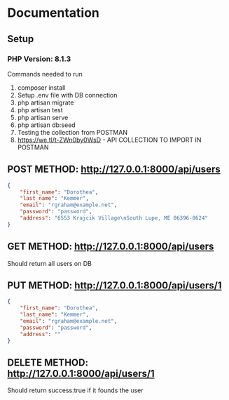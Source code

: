 # Documentation

## Setup 

### PHP Version: 8.1.3

Commands needed to run
1. composer install
2. Setup .env file with DB connection
3. php artisan migrate
4. php artisan test
5. php artisan serve
6. php artisan db:seed
7. Testing the collection from POSTMAN
8. https://we.tl/t-ZWn0by0WsD - API COLLECTION TO IMPORT IN POSTMAN


## POST METHOD: http://127.0.0.1:8000/api/users

```json
{
    "first_name": "Dorothea",
    "last_name": "Kemmer",
    "email": "rgraham@example.net",
    "password": "password",
    "address": "6553 Krajcik Village\nSouth Lupe, ME 06396-8624"
}
```

## GET METHOD: http://127.0.0.1:8000/api/users

Should return all users on DB  

## PUT METHOD: http://127.0.0.1:8000/api/users/1

```json
{
    "first_name": "Dorothea",
    "last_name": "Kemmer",
    "email": "rgraham@example.net",
    "password": "password",
    "address": ""
}
```

## DELETE METHOD: http://127.0.0.1:8000/api/users/1

Should return success:true if it founds the user